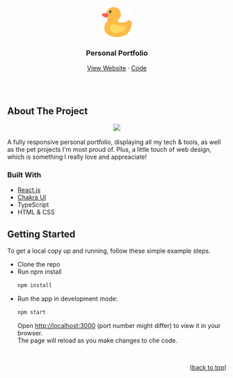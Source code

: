 <div id="top"></div>

<br />
<div align="center">
  <a href="https://github.com/lorena-swe/react-portfolio">
    <img src="src/assets/rubber-duck.png" alt="Logo" height="70px" width="auto" >
  </a>
  
  <h3 align="center">Personal Portfolio</h3>
  <p align="center">
    <a href="https://lorena-swe-portfolio.vercel.app/">View Website</a>
    ·
    <a href="https://github.com/lorena-swe/react-portfolio">Code</a>
  </p>
</div>

<br /><br />


<!-- ABOUT THE PROJECT -->
## About The Project
<p align="center">
   <a href="https://lorena-swe-portfolio.vercel.app/">
    <img src="src/assets/PortfolioDemoGif.gif">
  </a>
</p>

A fully responsive personal portfolio, displaying all my tech & tools, as well as the pet projects I'm most proud of.
Plus, a little touch of web design, which is something I really love and appreaciate!




### Built With

* [React.js](https://reactjs.org/)
* [Chakra UI](https://v2.chakra-ui.com/)
* TypeScript
* HTML & CSS



<!-- GETTING STARTED -->
## Getting Started

To get a local copy up and running, follow these simple example steps.
* Clone the repo
* Run npm install
  ```sh
  npm install
  ```
 * Run the app in development mode:
   ```sh
   npm start
   ```
   Open [http://localhost:3000](http://localhost:3000) (port number might differ) to view it in your browser.
   <br />
   The page will reload as you make changes to che code.

<br />

<p align="right">(<a href="#top">back to top</a>)</p>

